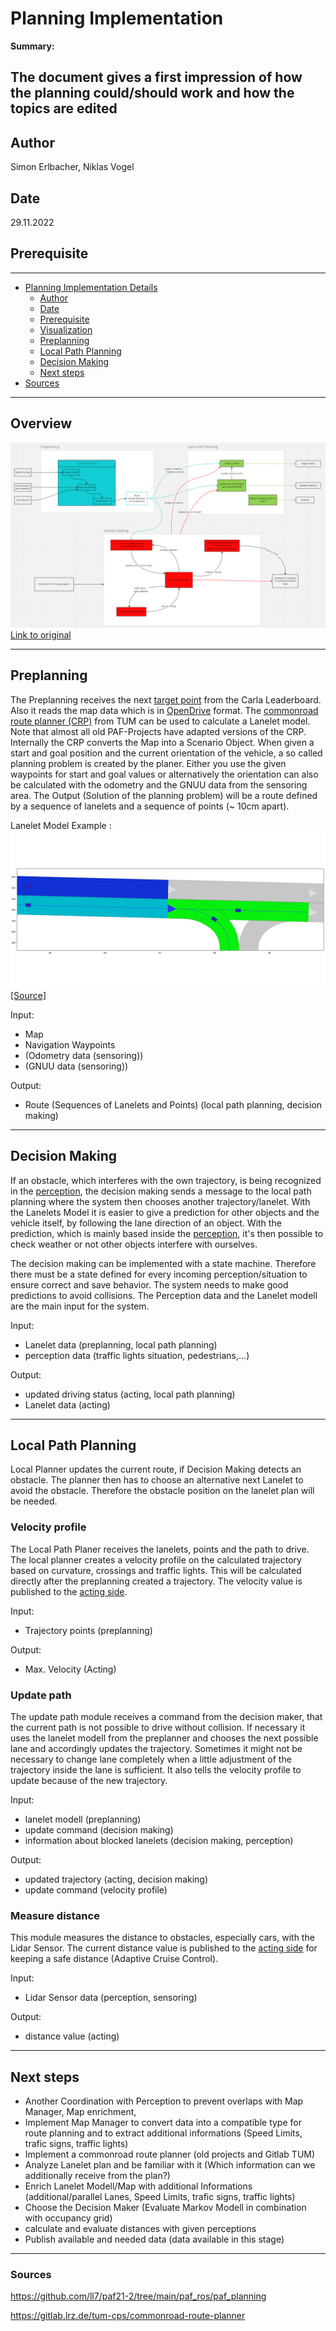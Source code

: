 # Planning Implementation

**Summary:** 

The document gives a first impression of how the planning could/should work
and how the topics are edited
---

## Author

Simon Erlbacher, Niklas Vogel

## Date

29.11.2022

## Prerequisite


---
<!-- TOC -->
* [Planning Implementation Details](#coding-style-guidelines)
  * [Author](#author)
  * [Date](#date)
  * [Prerequisite](#prerequisite)
  * [Visualization](#visualization)
  * [Preplanning](#preplanning)
  * [Local Path Planning](#local-path-planning)
  * [Decision Making](#decision-making)
  * [Next steps](#next-steps)
* [Sources](#sources)
<!-- TOC -->

---
## Overview

![Implementation](../../00_assets/Planning_Implementierung.png)
[Link to original](https://miro.com/app/board/uXjVP_LIQpE=/?share_link_id=806357474480)

---
## Preplanning
  
The Preplanning receives the next [target point](./basics.md#wie-sehen-die-daten-vom-leaderboard-für-das-global-planning-aus) from the Carla Leaderboard. Also it reads the map data which is in [OpenDrive](https://www.asam.net/standards/detail/opendrive/) format. 
The [commonroad route planner (CRP)](https://gitlab.lrz.de/tum-cps/commonroad-route-planner/) from TUM can be used to calculate a Lanelet model. Note that almost all old PAF-Projects have adapted versions of the CRP. Internally the CRP converts the Map into a Scenario Object. 
When given a start and goal position and the current orientation of the vehicle, a so called planning problem is created by the planer. Either you use the given waypoints for start and goal values or alternatively the orientation can also be calculated with the odometry and the GNUU data from the sensoring area.
The Output (Solution of the planning problem) will be a route defined by a sequence of lanelets and a sequence of points (~ 10cm apart).

Lanelet Model Example :
![Lanelet Model Example](../../00_assets/Lanelets.png)[[Source]](https://github.com/ll7/psaf2/tree/main/Planning/global_planner)


Input:
* Map
* Navigation Waypoints
* (Odometry data (sensoring))
* (GNUU data (sensoring))

Output:
* Route (Sequences of Lanelets and Points) (local path planning, decision making)

---
## Decision Making

If an obstacle, which interferes with the own trajectory, is being recognized in the [perception](../02_perception), the decision making sends a message to the local path planning where the system then chooses another trajectory/lanelet.
With the Lanelets Model it is easier to give a prediction for other objects and the vehicle itself, by following the lane direction of an object. With the prediction, which is mainly based inside the [perception](../02_perception), it's then possible to check weather or not other objects interfere with ourselves.

The decision making can be implemented with a state machine. Therefore there must be a state defined for every incoming perception/situation to ensure correct and save behavior. The system needs to make good predictions to avoid collisions. The Perception data and the Lanelet modell are the main input for the system.

Input:

* Lanelet data (preplanning, local path planning)
* perception data (traffic lights situation, pedestrians,...)

Output:

* updated driving status (acting, local path planning)
* Lanelet data (acting)


---
## Local Path Planning

Local Planner updates the current route, if Decision Making detects an obstacle. The planner then has to choose an alternative next Lanelet to avoid the obstacle. Therefore the obstacle position on the lanelet plan will be needed. 

### Velocity profile

The Local Path Planer receives the lanelets, points and the path to drive. The local planner creates a velocity profile on the calculated trajectory based on curvature, crossings and traffic lights. This will be calculated directly after the preplanning created a trajectory. The velocity value is published to the [acting side](../01_acting).

Input:

* Trajectory points (preplanning)

Output:

* Max. Velocity (Acting)


### Update path

The update path module receives a command from the decision maker, that the current path is not possible to drive without collision. If necessary it uses the lanelet modell from the preplanner and chooses the next possible lane and accordingly updates the trajectory. Sometimes it might not be necessary to change lane completely when a little adjustment of the trajectory inside the lane is sufficient. It also tells the velocity profile to update because of the new trajectory.

Input:

* lanelet modell (preplanning)
* update command (decision making)
* information about blocked lanelets (decision making, perception)

Output:
* updated trajectory (acting, decision making)
* update command (velocity profile)

### Measure distance

This module measures the distance to obstacles, especially cars, with the Lidar Sensor. The current distance value is published to the [acting side](../01_acting) for keeping a safe distance (Adaptive Cruise Control).

Input:

* Lidar Sensor data (perception, sensoring)

Output:

* distance value (acting)

---

## Next steps

* Another Coordination with Perception to prevent overlaps with Map Manager, Map enrichment, 
* Implement Map Manager to convert data into a compatible type for route planning and to extract additional informations (Speed Limits, trafic signs, traffic lights)
* Implement a commonroad route planner (old projects and Gitlab TUM)
* Analyze Lanelet plan and be familiar with it (Which information can we additionally receive from the plan?)
* Enrich Lanelet Modell/Map with additional Informations (additional/parallel Lanes, Speed Limits, trafic signs, traffic lights)
* Choose the Decision Maker (Evaluate Markov Modell in combination with occupancy grid)
* calculate and evaluate distances with given perceptions
* Publish available and needed data (data available in this stage) 
---
### Sources

https://github.com/ll7/paf21-2/tree/main/paf_ros/paf_planning

https://gitlab.lrz.de/tum-cps/commonroad-route-planner